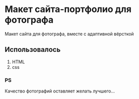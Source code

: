 # Макет сайта-портфолио для фотографа
Макет сайта для фотографа, вместе с адаптивной вёрсткой

## Использовалось
1. HTML
2. css

### PS
Качество фотографий оставляет желать лучшего...
